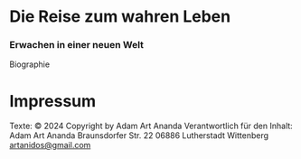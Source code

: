 # Die Reise zum wahren Leben 
### Erwachen in einer neuen Welt

Biographie


# Impressum
Texte: 			© 2024 Copyright by Adam Art Ananda
Verantwortlich
für den Inhalt:	
				Adam Art Ananda
				Braunsdorfer Str. 22
				06886 Lutherstadt Wittenberg
				artanidos@gmail.com



